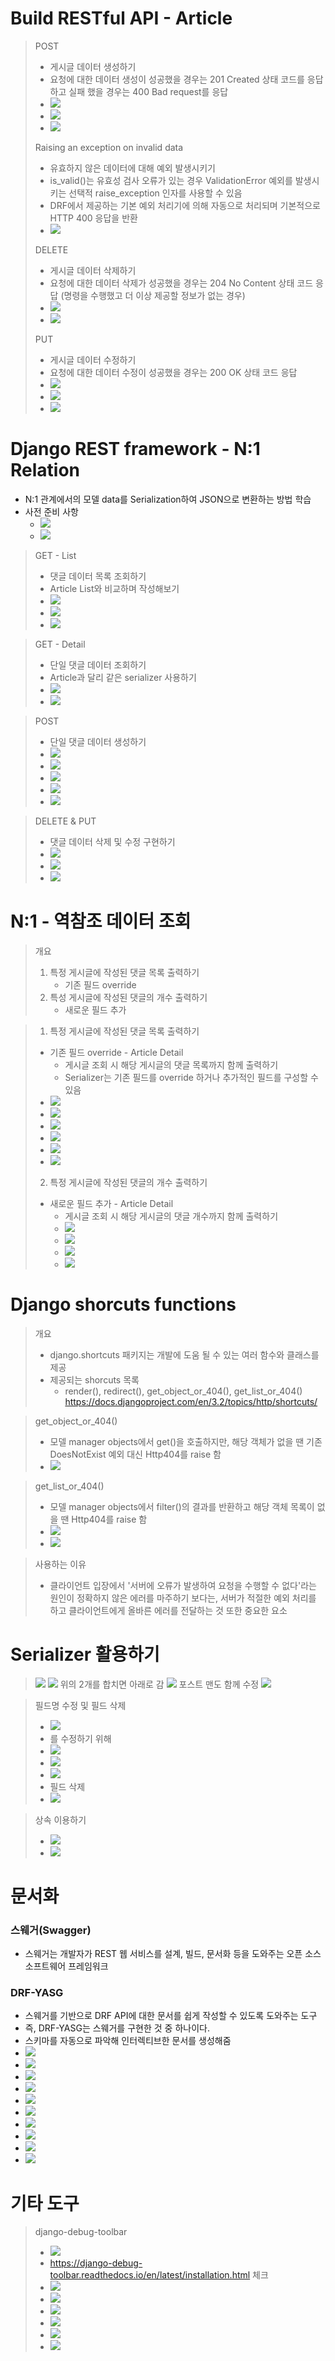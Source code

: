 # Build RESTful API - Article

> POST
> 
> - 게시글 데이터 생성하기
> - 요청에 대한 데이터 생성이 성공했을 경우는 201 Created 상태 코드를 응답하고 실패 했을 경우는 400 Bad request를 응답
> - ![](2023-04-17-14-58-46.png)
> - ![](2023-04-17-15-03-18.png)
> - ![](2023-04-17-15-03-33.png)
> 
> Raising an exception on invalid data
> 
> - 유효하지 않은 데이터에 대해 예외 발생시키기
> - is_valid()는 유효성 검사 오류가 있는 경우 ValidationError 예외를 발생시키는 선택적 raise_exception 인자를 사용할 수 있음
> - DRF에서 제공하는 기본 예외 처리기에 의해 자동으로 처리되며 기본적으로 HTTP 400 응답을 반환
> - ![](2023-04-17-15-05-34.png)
> 
> DELETE
> 
> - 게시글 데이터 삭제하기
> - 요청에 대한 데이터 삭제가 성공했을 경우는 204 No Content 상태 코드 응답 (명령을 수행했고 더 이상 제공할 정보가 없는 경우)
> - ![](2023-04-17-15-06-54.png)
> - ![](2023-04-17-15-07-06.png)
> 
> PUT
> 
> - 게시글 데이터 수정하기
> - 요청에 대한 데이터 수정이 성공했을 경우는 200 OK 상태 코드 응답
> - ![](2023-04-17-15-07-36.png)
> - ![](2023-04-17-15-07-52.png)
> - ![](2023-04-17-15-08-03.png)

# Django REST framework - N:1 Relation

- N:1 관계에서의 모델 data를 Serialization하여 JSON으로 변환하는 방법 학습
- 사전 준비 사항
  - ![](2023-04-17-15-09-08.png)
  - ![](2023-04-17-15-09-25.png)

> GET - List
> 
> - 댓글 데이터 목록 조회하기
> - Article List와 비교하며 작성해보기
> - ![](2023-04-17-15-10-07.png)
> - ![](2023-04-17-15-10-19.png)
> - ![](2023-04-17-15-10-33.png)

> GET - Detail
> 
> - 단일 댓글 데이터 조회하기
> - Article과 달리 같은 serializer 사용하기
> - ![](2023-04-17-15-11-50.png)
> - ![](2023-04-17-15-12-04.png)

> POST
> 
> - 단일 댓글 데이터 생성하기
> - ![](2023-04-17-15-13-35.png)
> - ![](2023-04-17-15-13-48.png)
> - ![](2023-04-17-15-14-01.png)
> - ![](2023-04-17-15-14-11.png)
> - ![](2023-04-17-15-14-23.png)

> DELETE & PUT
> 
> - 댓글 데이터 삭제 및 수정 구현하기
> - ![](2023-04-17-15-14-50.png)
> - ![](2023-04-17-15-14-58.png)
> - ![](2023-04-17-15-15-12.png)

# N:1 - 역참조 데이터 조회

> 개요
> 
> 1. 특정 게시글에 작성된 댓글 목록 출력하기
>    - 기존 필드 override
> 2. 특성 게시글에 작성된 댓글의 개수 출력하기
>    - 새로운 필드 추가

> 1. 특정 게시글에 작성된 댓글 목록 출력하기
> - 기존 필드 override - Article Detail
>   - 게시글 조회 시 해당 게시글의 댓글 목록까지 함께 출력하기
>   - Serializer는 기존 필드를 override 하거나 추가적인 필드를 구성할 수 있음
> - ![](2023-04-17-15-20-32.png)
> - ![](2023-04-17-15-20-51.png)
> - ![](2023-04-17-15-21-04.png)
> - ![](2023-04-17-15-21-13.png)
> - ![](2023-04-17-15-21-24.png)
> - ![](2023-04-17-15-21-38.png)
> 2. 특정 게시글에 작성된 댓글의 개수 출력하기
> - 새로운 필드 추가 - Article Detail
>   - 게시글 조회 시 해당 게시글의 댓글 개수까지 함께 출력하기
>   - ![](2023-04-17-15-22-29.png)
>   - ![](2023-04-17-15-22-44.png)
>   - ![](2023-04-17-15-22-57.png)
>   - ![](2023-04-17-15-23-11.png)


# Django shorcuts functions
> 개요
> - django.shortcuts 패키지는 개발에 도움 될 수 있는 여러 함수와 클래스를 제공
> - 제공되는 shorcuts 목록
>   - render(), redirect(), get_object_or_404(), get_list_or_404()
> https://docs.djangoproject.com/en/3.2/topics/http/shortcuts/

> get_object_or_404()
> - 모델 manager objects에서 get()을 호출하지만, 해당 객체가 없을 땐 기존 DoesNotExist 예외 대신 Http404를 raise 함
> - ![](2023-04-17-15-25-23.png)

> get_list_or_404()
> - 모델 manager objects에서 filter()의 결과를 반환하고 해당 객체 목록이 없을 땐 Http404를 raise 함
> - ![](2023-04-17-15-26-16.png)
> - ![](2023-04-17-15-26-32.png)

> 사용하는 이유
> - 클라이언트 입장에서 '서버에 오류가 발생하여 요청을 수행할 수 없다'라는 원인이 정확하지 않은 에러를 마주하기 보다는, 서버가 적절한 예외 처리를 하고 클라이언트에게 올바른 에러를 전달하는 것 또한 중요한 요소

# Serializer 활용하기
> ![](2023-04-17-15-28-07.png)
> ![](2023-04-17-15-28-18.png)
> 위의 2개를 합치면 아래로 감
> ![](2023-04-17-15-28-33.png)
> 포스트 맨도 함께 수정
> ![](2023-04-17-15-28-59.png)

> 필드명 수정 및 필드 삭제
> - ![](2023-04-17-15-30-06.png)
> - 를 수정하기 위해
> - ![](2023-04-17-15-30-21.png)
> - ![](2023-04-17-15-30-32.png)
> - ![](2023-04-17-15-30-47.png)
> - 필드 삭제
> - ![](2023-04-17-15-32-08.png)

> 상속 이용하기
> - ![](2023-04-17-15-32-38.png)
> - ![](2023-04-17-15-33-12.png)

# 문서화

### 스웨거(Swagger)
- 스웨거는 개발자가 REST 웹 서비스를 설계, 빌드, 문서화 등을 도와주는 오픈 소스 소프트웨어 프레임워크


### DRF-YASG
- 스웨거를 기반으로 DRF API에 대한 문서를 쉽게 작성할 수 있도록 도와주는 도구
- 즉, DRF-YASG는 스웨거를 구현한 것 중 하나이다.
- 스키마를 자동으로 파악해 인터렉티브한 문서를 생성해줌
- ![](2023-04-17-15-35-23.png)
- ![](2023-04-17-15-35-46.png)
- ![](2023-04-17-15-36-16.png)
- ![](2023-04-17-15-36-24.png)
- ![](2023-04-17-15-36-34.png)
- ![](2023-04-17-15-36-46.png)
- ![](2023-04-17-15-36-55.png)
- ![](2023-04-17-15-37-05.png)
- ![](2023-04-17-15-37-19.png)
- ![](2023-04-17-15-37-27.png)


# 기타 도구
> django-debug-toolbar
> - ![](2023-04-17-15-37-54.png)
> - https://django-debug-toolbar.readthedocs.io/en/latest/installation.html 체크
> - ![](2023-04-17-15-38-30.png)
> - ![](2023-04-17-15-38-58.png)
> - ![](2023-04-17-15-39-07.png)
> - ![](2023-04-17-15-39-23.png)
> - ![](2023-04-17-15-39-30.png)
> - ![](2023-04-17-15-39-40.png)
> 